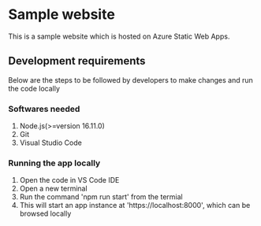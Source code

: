 # Sample website

This is a sample website which is hosted on Azure Static Web Apps.

## Development requirements
Below are the steps to be followed by developers to make changes and run the code locally

### Softwares needed
1. Node.js(>=version 16.11.0)
2. Git
3. Visual Studio Code

### Running the app locally
1. Open the code in VS Code IDE
2. Open a new terminal
3. Run the command 'npm run start' from the termial
4. This will start an app instance at 'https://localhost:8000', which can be browsed locally
